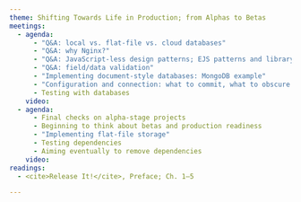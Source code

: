 ```yaml
---
theme: Shifting Towards Life in Production; from Alphas to Betas
meetings:
  - agenda:
      - "Q&A: local vs. flat-file vs. cloud databases"
      - "Q&A: why Nginx?"
      - "Q&A: JavaScript-less design patterns; EJS patterns and library access"
      - "Q&A: field/data validation"
      - "Implementing document-style databases: MongoDB example"
      - "Configuration and connection: what to commit, what to obscure (ENV)"
      - Testing with databases
    video:
  - agenda:
      - Final checks on alpha-stage projects
      - Beginning to think about betas and production readiness
      - "Implementing flat-file storage"
      - Testing dependencies
      - Aiming eventually to remove dependencies
    video:
readings:
  - <cite>Release It!</cite>, Preface; Ch. 1–5

---
```

